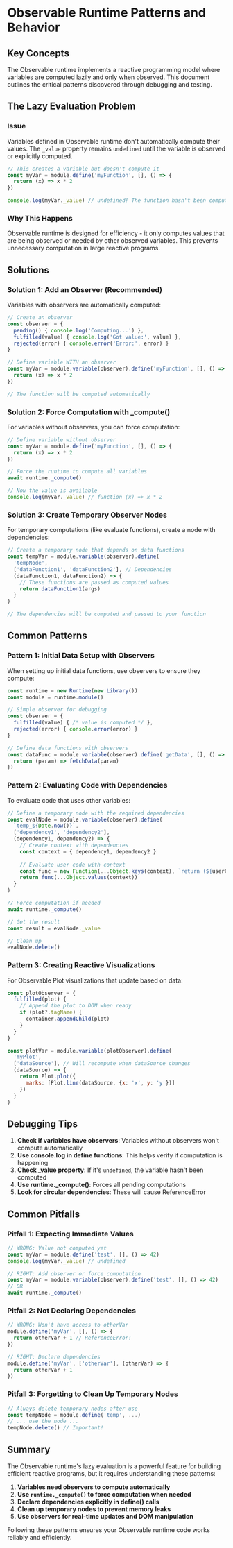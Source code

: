 # Observable Runtime Patterns and Behavior

## Key Concepts

The Observable runtime implements a reactive programming model where variables are computed lazily and only when observed. This document outlines the critical patterns discovered through debugging and testing.

## The Lazy Evaluation Problem

### Issue
Variables defined in Observable runtime don't automatically compute their values. The `_value` property remains `undefined` until the variable is observed or explicitly computed.

```javascript
// This creates a variable but doesn't compute it
const myVar = module.define('myFunction', [], () => {
  return (x) => x * 2
})

console.log(myVar._value) // undefined! The function hasn't been computed yet
```

### Why This Happens
Observable runtime is designed for efficiency - it only computes values that are being observed or needed by other observed variables. This prevents unnecessary computation in large reactive programs.

## Solutions

### Solution 1: Add an Observer (Recommended)

Variables with observers are automatically computed:

```javascript
// Create an observer
const observer = {
  pending() { console.log('Computing...') },
  fulfilled(value) { console.log('Got value:', value) },
  rejected(error) { console.error('Error:', error) }
}

// Define variable WITH an observer
const myVar = module.variable(observer).define('myFunction', [], () => {
  return (x) => x * 2
})

// The function will be computed automatically
```

### Solution 2: Force Computation with _compute()

For variables without observers, you can force computation:

```javascript
// Define variable without observer
const myVar = module.define('myFunction', [], () => {
  return (x) => x * 2
})

// Force the runtime to compute all variables
await runtime._compute()

// Now the value is available
console.log(myVar._value) // function (x) => x * 2
```

### Solution 3: Create Temporary Observer Nodes

For temporary computations (like evaluate functions), create a node with dependencies:

```javascript
// Create a temporary node that depends on data functions
const tempVar = module.variable(observer).define(
  'tempNode',
  ['dataFunction1', 'dataFunction2'], // Dependencies
  (dataFunction1, dataFunction2) => {
    // These functions are passed as computed values
    return dataFunction1(args)
  }
)

// The dependencies will be computed and passed to your function
```

## Common Patterns

### Pattern 1: Initial Data Setup with Observers

When setting up initial data functions, use observers to ensure they compute:

```javascript
const runtime = new Runtime(new Library())
const module = runtime.module()

// Simple observer for debugging
const observer = {
  fulfilled(value) { /* value is computed */ },
  rejected(error) { console.error(error) }
}

// Define data functions with observers
const dataFunc = module.variable(observer).define('getData', [], () => {
  return (param) => fetchData(param)
})
```

### Pattern 2: Evaluating Code with Dependencies

To evaluate code that uses other variables:

```javascript
// Define a temporary node with the required dependencies
const evalNode = module.variable(observer).define(
  `temp_${Date.now()}`,
  ['dependency1', 'dependency2'],
  (dependency1, dependency2) => {
    // Create context with dependencies
    const context = { dependency1, dependency2 }
    
    // Evaluate user code with context
    const func = new Function(...Object.keys(context), `return (${userCode})`)
    return func(...Object.values(context))
  }
)

// Force computation if needed
await runtime._compute()

// Get the result
const result = evalNode._value

// Clean up
evalNode.delete()
```

### Pattern 3: Creating Reactive Visualizations

For Observable Plot visualizations that update based on data:

```javascript
const plotObserver = {
  fulfilled(plot) {
    // Append the plot to DOM when ready
    if (plot?.tagName) {
      container.appendChild(plot)
    }
  }
}

const plotVar = module.variable(plotObserver).define(
  'myPlot',
  ['dataSource'], // Will recompute when dataSource changes
  (dataSource) => {
    return Plot.plot({
      marks: [Plot.line(dataSource, {x: 'x', y: 'y'})]
    })
  }
)
```

## Debugging Tips

1. **Check if variables have observers**: Variables without observers won't compute automatically
2. **Use console.log in define functions**: This helps verify if computation is happening
3. **Check _value property**: If it's `undefined`, the variable hasn't been computed
4. **Use runtime._compute()**: Forces all pending computations
5. **Look for circular dependencies**: These will cause ReferenceError

## Common Pitfalls

### Pitfall 1: Expecting Immediate Values
```javascript
// WRONG: Value not computed yet
const myVar = module.define('test', [], () => 42)
console.log(myVar._value) // undefined

// RIGHT: Add observer or force computation
const myVar = module.variable(observer).define('test', [], () => 42)
// OR
await runtime._compute()
```

### Pitfall 2: Not Declaring Dependencies
```javascript
// WRONG: Won't have access to otherVar
module.define('myVar', [], () => {
  return otherVar + 1 // ReferenceError!
})

// RIGHT: Declare dependencies
module.define('myVar', ['otherVar'], (otherVar) => {
  return otherVar + 1
})
```

### Pitfall 3: Forgetting to Clean Up Temporary Nodes
```javascript
// Always delete temporary nodes after use
const tempNode = module.define('temp', ...)
// ... use the node ...
tempNode.delete() // Important!
```

## Summary

The Observable runtime's lazy evaluation is a powerful feature for building efficient reactive programs, but it requires understanding these patterns:

1. **Variables need observers to compute automatically**
2. **Use `runtime._compute()` to force computation when needed**
3. **Declare dependencies explicitly in define() calls**
4. **Clean up temporary nodes to prevent memory leaks**
5. **Use observers for real-time updates and DOM manipulation**

Following these patterns ensures your Observable runtime code works reliably and efficiently.